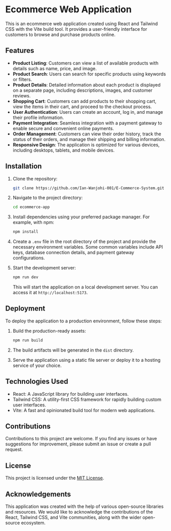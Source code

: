 # Ecommerce Web Application

This is an ecommerce web application created using React and Tailwind CSS with the Vite build tool. It provides a user-friendly interface for customers to browse and purchase products online.

## Features

- **Product Listing**: Customers can view a list of available products with details such as name, price, and image.
- **Product Search**: Users can search for specific products using keywords or filters.
- **Product Details**: Detailed information about each product is displayed on a separate page, including descriptions, images, and customer reviews.
- **Shopping Cart**: Customers can add products to their shopping cart, view the items in their cart, and proceed to the checkout process.
- **User Authentication**: Users can create an account, log in, and manage their profile information.
- **Payment Integration**: Seamless integration with a payment gateway to enable secure and convenient online payments.
- **Order Management**: Customers can view their order history, track the status of their orders, and manage their shipping and billing information.
- **Responsive Design**: The application is optimized for various devices, including desktops, tablets, and mobile devices.

## Installation

1. Clone the repository:

   ```bash
   git clone https://github.com/Ian-Wanjohi-001/E-Commerce-System.git
   ```

2. Navigate to the project directory:

   ```bash
   cd ecommerce-app
   ```

3. Install dependencies using your preferred package manager. For example, with npm:

   ```bash
   npm install
   ```

4. Create a `.env` file in the root directory of the project and provide the necessary environment variables. Some common variables include API keys, database connection details, and payment gateway configurations.

5. Start the development server:

   ```bash
   npm run dev
   ```

   This will start the application on a local development server. You can access it at `http://localhost:5173`.

## Deployment

To deploy the application to a production environment, follow these steps:

1. Build the production-ready assets:

   ```bash
   npm run build
   ```

2. The build artifacts will be generated in the `dist` directory.

3. Serve the application using a static file server or deploy it to a hosting service of your choice.

## Technologies Used

- React: A JavaScript library for building user interfaces.
- Tailwind CSS: A utility-first CSS framework for rapidly building custom user interfaces.
- Vite: A fast and opinionated build tool for modern web applications.

## Contributions

Contributions to this project are welcome. If you find any issues or have suggestions for improvement, please submit an issue or create a pull request.

## License

This project is licensed under the [MIT License](LICENSE).

## Acknowledgements

This application was created with the help of various open-source libraries and resources. We would like to acknowledge the contributions of the React, Tailwind CSS, and Vite communities, along with the wider open-source ecosystem.

